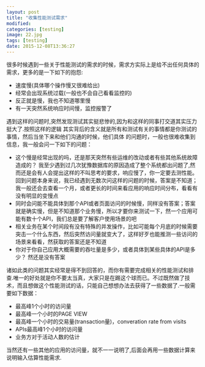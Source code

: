 ```yaml
---
layout: post
title: "收集性能测试需求"
modified:
categories: [testing]
image: 22.jpg
tags: [testing]
date: 2015-12-08T13:36:27
---
```


很多时候遇到一些关于性能测试的需求的时候，需求方实际上是给不出任何具体的需求，更多的是一下如下的抱怨:

- 速度慢(具体哪个操作慢又很难给出)
- 经常会出现系统过载(一般也不会自己看看监控的)
- 反正就是慢，我也不知道哪里慢
- 有一天突然系统响应时间慢，监控报警了

遇到这样的问题时,突然发现测试其实挺悲惨的,因为和这样的同事打交道其实压力挺大了.按照这样的逻辑
其实背后的含义就是所有和测试有关的事情都是你测试的事情，然后当坐下来和他们沟通的时候，他们具体
的问题时，一般也很难收集到信息，我一般会问一下如下的问题：

- 这个慢是经常出现的吗，还是那天突然有些运维的改动或者有些其他系统故障造成的？
  我至少遇到过几次犹豫数据库的原因造成了整个系统都出问题了,然而还是会有人会提出这样的不叫思考的要求，响应慢了，你一定要去测性能。 回到问题本身来说，我已经遇到无数次问这样的问题的时候，答案是不知道；我一般还会去查看一个月，或者更长的时间来看应用的响应时间分布，看看有没有明显的变慢点
- 同时会问能不能具体到那个API或者页面访问的时候慢，同样没有答案；答案就是确实慢，但是不知道那个业务慢，所以才要你来测试一下，然一个应用可能有数十个API，我们总是要了解客户使用场景的吧
- 相关业务在某个时间段有没有特殊的并发操作，比如可能每个月底的时候需要突击一个什么东西，然后突然访问量就变大了，这样好歹也能推测一些访问的场景来看看，然获取的答案还是不知道
- 你对于你自己应用大概需要的吞吐量是多少，或者具体到某些具体的API是多少？ 然还是没有答案

诸如此类的问题其实经常是得不到回答的，而你有需要完成相关的性能测试和排查.唯一的好处就是你不要太当真，大家只是在踢这个球而已。不过既然做了技术，而且想做这个性能测试的话，只能自己想想办法去获得了一些数据了.一般需要如下数据：

- 最高峰1个小时的访问量
- 最高峰一个小时的PAGE VIEW
- 最高峰一个小时的交易量(transaction量)，converation rate from visits
- APIs最高峰1个小时的访问量
- 业务方对于活动人数的估计

当然还有一些其他的应用的访问量，就不一一说明了,后面会再用一些数据计算来说明输入估算性能需求.
